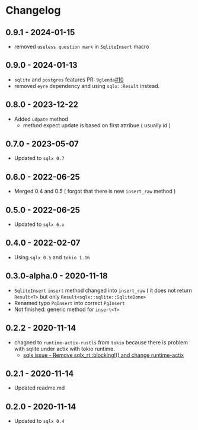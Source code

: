 # Changelog

## 0.9.1 - 2024-01-15

- removed `useless question mark` in `SqliteInsert` macro

## 0.9.0 - 2024-01-13 

- `sqlite` and `postgres` features PR: `9glenda`[#10](https://github.com/taiki-e/sqlxinsert/pull/10)
- removed `eyre` dependency and using `sqlx::Result` instead.


## 0.8.0 - 2023-12-22

- Added `udpate` method
  - method expect update is based on first attribue ( usually id )

## 0.7.0 - 2023-05-07

- Updated to `sqlx 0.7`

## 0.6.0 - 2022-06-25

- Merged 0.4 and 0.5 ( forgot that there is new `insert_raw` method )

## 0.5.0 - 2022-06-25

- Updated to `sqlx 6.x`

## 0.4.0 - 2022-02-07

- Using `sqlx 0.5` and `tokio 1.16`

## 0.3.0-alpha.0 - 2020-11-18

- `SqliteInsert` `insert` method changed into `insert_raw` ( it does not return `Result<T>` but only `Result<sqlx::sqlite::SqliteDone>`
- Renamed typo `PqInsert` into correct `PgInsert`
- Not finished: generic method for `insert<T>`

## 0.2.2 - 2020-11-14

- chagned to `runtime-actix-rustls` from `tokio` because there is problem with sqlite under actix with tokio runtime.
    - [sqlx issue - Remove sqlx_rt::blocking!() and change runtime-actix](https://github.com/launchbadge/sqlx/issues/793)

## 0.2.1 - 2020-11-14

- Updated readme.md

## 0.2.0 - 2020-11-14

- Updated to `sqlx 0.4`
